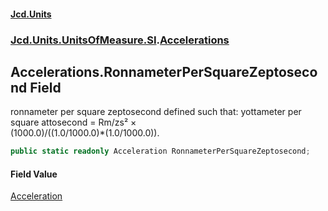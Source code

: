 #### [Jcd.Units](index.md 'index')
### [Jcd.Units.UnitsOfMeasure.SI](Jcd.Units.UnitsOfMeasure.SI.md 'Jcd.Units.UnitsOfMeasure.SI').[Accelerations](Accelerations.md 'Jcd.Units.UnitsOfMeasure.SI.Accelerations')

## Accelerations.RonnameterPerSquareZeptosecond Field

ronnameter per square zeptosecond defined such that: yottameter per square attosecond = Rm/zs² ×  
(1000.0)/((1.0/1000.0)*(1.0/1000.0)).

```csharp
public static readonly Acceleration RonnameterPerSquareZeptosecond;
```

#### Field Value
[Acceleration](Acceleration.md 'Jcd.Units.UnitTypes.Acceleration')